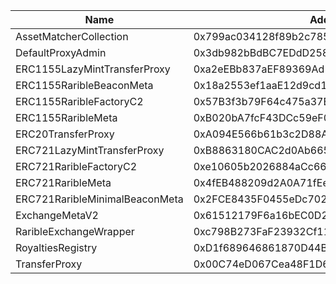  Name | Address | Url 
 --- | --- | ---
 AssetMatcherCollection | 0x799ac034128f89b2c785809087bc5C66c2EFEea4 | https://testnet.cyberscan.co/address/0x799ac034128f89b2c785809087bc5C66c2EFEea4 
 DefaultProxyAdmin | 0x3db982bBdBC7EDdD258B10Ed7AAE65C82Fdcc73c | https://testnet.cyberscan.co/address/0x3db982bBdBC7EDdD258B10Ed7AAE65C82Fdcc73c 
 ERC1155LazyMintTransferProxy | 0xa2eEBb837aEF89369Ad117568d75348e6174520e | https://testnet.cyberscan.co/address/0xa2eEBb837aEF89369Ad117568d75348e6174520e 
 ERC1155RaribleBeaconMeta | 0x18a2553ef1aaE12d9cd158821319e26A62feE90E | https://testnet.cyberscan.co/address/0x18a2553ef1aaE12d9cd158821319e26A62feE90E 
 ERC1155RaribleFactoryC2 | 0x57B3f3b79F64c475a37E6c493BAA8E6E7C5F748e | https://testnet.cyberscan.co/address/0x57B3f3b79F64c475a37E6c493BAA8E6E7C5F748e 
 ERC1155RaribleMeta | 0xB020bA7fcF43DCc59eF0103624BD6FADE66d105E | https://testnet.cyberscan.co/address/0xB020bA7fcF43DCc59eF0103624BD6FADE66d105E 
 ERC20TransferProxy | 0xA094E566b61b3c2D88ACf7Cc15e3Dd0FA83F32af | https://testnet.cyberscan.co/address/0xA094E566b61b3c2D88ACf7Cc15e3Dd0FA83F32af 
 ERC721LazyMintTransferProxy | 0xB8863180CAC2d0Ab665e5968C0De25298A1D8CEe | https://testnet.cyberscan.co/address/0xB8863180CAC2d0Ab665e5968C0De25298A1D8CEe 
 ERC721RaribleFactoryC2 | 0xe10605b2026884aCc669C2A9Cd4A5ec5f5FFf494 | https://testnet.cyberscan.co/address/0xe10605b2026884aCc669C2A9Cd4A5ec5f5FFf494 
 ERC721RaribleMeta | 0x4fEB488209d2A0A71fEef28E5fA306F15b2D5FEa | https://testnet.cyberscan.co/address/0x4fEB488209d2A0A71fEef28E5fA306F15b2D5FEa 
 ERC721RaribleMinimalBeaconMeta | 0x2FCE8435F0455eDc702199741411dbcD1B7606cA | https://testnet.cyberscan.co/address/0x2FCE8435F0455eDc702199741411dbcD1B7606cA 
 ExchangeMetaV2 | 0x61512179F6a16bEC0D259d8010CC0485CE363868 | https://testnet.cyberscan.co/address/0x61512179F6a16bEC0D259d8010CC0485CE363868 
 RaribleExchangeWrapper | 0xc798B273FaF23932Cf11177402C10C9b44D30Da2 | https://testnet.cyberscan.co/address/0xc798B273FaF23932Cf11177402C10C9b44D30Da2 
 RoyaltiesRegistry | 0xD1f689646861870D44B33dBBb413Fa7D06A2B52f | https://testnet.cyberscan.co/address/0xD1f689646861870D44B33dBBb413Fa7D06A2B52f 
 TransferProxy | 0x00C74eD067Cea48F1D6F7D00aBABa3C1D5B2598b | https://testnet.cyberscan.co/address/0x00C74eD067Cea48F1D6F7D00aBABa3C1D5B2598b 
